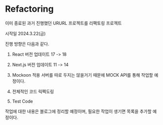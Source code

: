 # Refactoring

이미 종료된 과거 진행했던 URURL 프로젝트를 리팩토링 프로젝트

시작일 2024.3.22(금)


진행 방향은 다음과 같다.

1. React 버전 업데이트
17 -> 18

2. Next.js 버전 업데이트
11 -> 14
   
3. Mockoon 적용
서버를 따로 두지는 않을거기 때문에 MOCK API를 통해 작업할 예정이다.

4. 전체적인 코드 릭펙도링

5. Test Code

작업에 대한 내용은 블로그에 정리할 예정이며, 필요한 작업이 생기면 목록을 추가할 예정이다.
